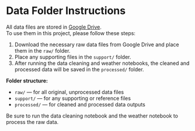 # Data Folder Instructions

All data files are stored in [Google Drive](https://drive.google.com/drive/folders/1yRkXccV5pG-vJD93VJ6cPRPnHxwE8rjT?usp=sharing).  
To use them in this project, please follow these steps:

1. Download the necessary raw data files from Google Drive and place them in the `raw/` folder.
2. Place any supporting files in the `support/` folder.
3. After running the data cleaning and weather notebooks, the cleaned and processed data will be saved in the `processed/` folder.

**Folder structure:**
- `raw/` — for all original, unprocessed data files
- `support/` — for any supporting or reference files
- `processed/` — for cleaned and processed data outputs

Be sure to run the data cleaning notebook and the weather notebook to process the raw data.